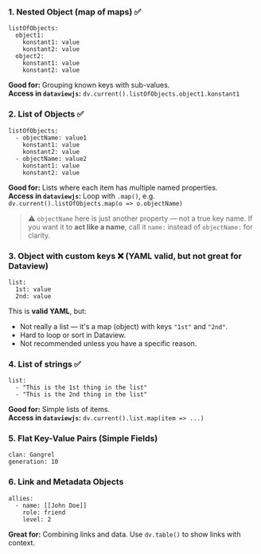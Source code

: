 ### 1. **Nested Object (map of maps)** ✅

```
listOfObjects:
  object1:
    konstant1: value
    konstant2: value
  object2:
    konstant1: value
    konstant2: value

```
**Good for:** Grouping known keys with sub-values.  
**Access in `dataviewjs`:** `dv.current().listOfObjects.object1.konstant1`



### 2. **List of Objects** ✅
```
listOfObjects:
  - objectName: value1
    konstant1: value
    konstant2: value
  - objectName: value2
    konstant1: value
    konstant2: value
```
**Good for:** Lists where each item has multiple named properties.  
**Access in `dataviewjs`:** Loop with `.map()`, e.g. `dv.current().listOfObjects.map(o => o.objectName)`

> ⚠️ `objectName` here is just another property — not a true key name. If you want it to **act like a name**, call it `name:` instead of `objectName:` for clarity.



### 3. **Object with custom keys** ❌ (YAML valid, but not great for Dataview)

```
list:
  1st: value
  2nd: value
```
This is **valid YAML**, but:
- Not really a list — it's a map (object) with keys `"1st"` and `"2nd"`.
- Hard to loop or sort in Dataview.
- Not recommended unless you have a specific reason.



### 4. **List of strings** ✅

```
list:
  - "This is the 1st thing in the list"
  - "This is the 2nd thing in the list"
```
**Good for:** Simple lists of items.  
**Access in `dataviewjs`:** `dv.current().list.map(item => ...)`



### 5. **Flat Key-Value Pairs (Simple Fields)**
```
clan: Gangrel
generation: 10
```



### 6. **Link and Metadata Objects**
```
allies:
  - name: [[John Doe]]
    role: friend
    level: 2
```
**Great for:** Combining links and data. Use `dv.table()` to show links with context.

